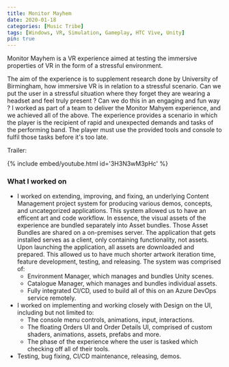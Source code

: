 ```yaml
---
title: Monitor Mayhem
date: 2020-01-18
categories: [Music Tribe]
tags: [Windows, VR, Simulation, Gameplay, HTC Vive, Unity]
pin: true
---
```


Monitor Mayhem is a VR experience aimed at testing the immersive properties of VR in the form of a stressful environment.

The aim of the experience is to supplement research done by University of Birmingham, how immersive VR is in relation to a stressful scenario. Can we put the user in a stressful situation where they forget they are wearing a headset and feel truly present ? Can we do this in an engaging and fun way ? I worked as part of a team to deliver the Monitor Mahyem experience, and we achieved all of the above. The experience provides a scenario in which the player is the recipient of rapid and unexpected demands and tasks of the performing band. The player must use the provided tools and console to fulfil those tasks before it's too late.

Trailer:

{% include embed/youtube.html id='3H3N3wM3pHc' %}

### What I worked on
- I worked on extending, improving, and fixing, an underlying Content Management project system for producing various demos, concepts, and uncategorized applications. This system allowed us to have an efficent art and code workflow. In essence, the visual assets of the experience are bundled separately into Asset bundles. Those Asset Bundles are shared on a on-premises server. The application that gets installed serves as a client, only containing functionality, not assets. Upon launching the application, all assets are downloaded and prepared. This allowed us to have much shorter artwork iteration time, feature development, testing, and releasing. The system was comprised of:
  - Environment Manager, which manages and bundles Unity scenes.
  - Catalogue Manager, which manages and bundles individual assets.
  - Fully integrated CI/CD, used to build all of this on an Azure DevOps service remotely.
- I worked on implementing and working closely with Design on the UI, including but not limited to:
  - The console menu controls, animations, input, interactions.
  - The floating Orders UI and Order Details UI, comprised of custom shaders, animations, assets, prefabs and more.
  - The phase of the experience where the user is tasked which checking off all of their tools.
- Testing, bug fixing, CI/CD maintenance, releasing, demos.
